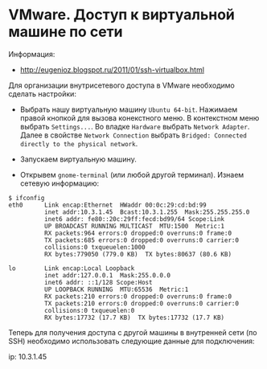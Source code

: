  # VMware. Доступ к виртуальной машине по сети

Информация:
* http://eugenioz.blogspot.ru/2011/01/ssh-virtualbox.html

Для организации внутрисетевого доступа в VMware необходимо сделать настройки:

* Выбрать нашу виртуальную машину `Ubuntu 64-bit`. Нажимаем правой кнопкой для вызова конекстного меню. В контекстном меню выбрать `Settings...`. Во владке `Hardware` выбрать `Network Adapter`. Далее в свойстве `Network Connection` выбрать `Bridged: Connected directly to the physical network`.

* Запускаем виртуальную машину.

* Oткрывем `gnome-terminal` (или любой другой терминал). Изнаем сетевую информацию:

```
$ ifconfig
eth0      Link encap:Ethernet  HWaddr 00:0c:29:cd:bd:99  
          inet addr:10.3.1.45  Bcast:10.3.1.255  Mask:255.255.255.0
          inet6 addr: fe80::20c:29ff:fecd:bd99/64 Scope:Link
          UP BROADCAST RUNNING MULTICAST  MTU:1500  Metric:1
          RX packets:964 errors:0 dropped:0 overruns:0 frame:0
          TX packets:685 errors:0 dropped:0 overruns:0 carrier:0
          collisions:0 txqueuelen:1000 
          RX bytes:779050 (779.0 KB)  TX bytes:80637 (80.6 KB)

lo        Link encap:Local Loopback  
          inet addr:127.0.0.1  Mask:255.0.0.0
          inet6 addr: ::1/128 Scope:Host
          UP LOOPBACK RUNNING  MTU:65536  Metric:1
          RX packets:210 errors:0 dropped:0 overruns:0 frame:0
          TX packets:210 errors:0 dropped:0 overruns:0 carrier:0
          collisions:0 txqueuelen:0 
          RX bytes:17732 (17.7 KB)  TX bytes:17732 (17.7 KB)
```

Теперь для получения доступа с другой машины в внутренней сети (по SSH) необходимо использовать следующие данные для подключения:

ip: 10.3.1.45

